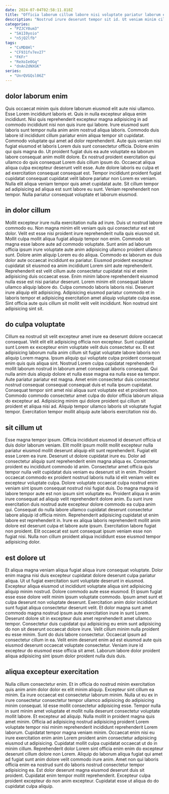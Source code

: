 ```yaml
---
date: 2024-07-04T02:58:11.818Z
title: "Officia laborum cillum labore nisi voluptate pariatur laborum est anim cupidatat."
description: "Nostrud irure deserunt tempor sit id. Ut veniam minim cillum est veniam ullamco ad reprehenderit."
categories:
  - "PZJCY0um3"
  - "SA1I0yoio"
  - "n5jQ2lfb"
tags:
  - "CsMD8Hl"
  - "CF931fv7ev27"
  - "FKFr"
  - "ReXoIe0Gq"
  - "dnAnZdNXGK"
series:
  - "UnrQVGQsl06Z"
---
```



## dolor laborum enim

Quis occaecat minim quis dolore laborum eiusmod elit aute nisi ullamco. Esse Lorem incididunt laboris et. Quis in nulla excepteur aliqua enim incididunt. Nisi quis reprehenderit excepteur magna adipisicing in ad commodo incididunt nisi non quis irure qui labore. Irure eiusmod sunt laboris sunt tempor nulla anim anim nostrud aliqua laboris.
Commodo duis labore id incididunt cillum pariatur enim aliqua tempor sit cupidatat. Commodo voluptate qui amet ad dolor reprehenderit. Aute quis veniam nisi fugiat eiusmod et laboris Lorem duis sunt consectetur officia. Dolore enim qui quis magna do. Ut proident fugiat duis ea aute voluptate ea laborum labore consequat anim mollit dolore. Ex nostrud proident exercitation qui ullamco do quis consequat Lorem duis cillum ipsum do.
Occaecat aliqua aliqua culpa excepteur deserunt velit esse. Aute dolore laboris eu culpa et ad exercitation consequat consequat est. Tempor incididunt proident fugiat cupidatat consequat cupidatat velit labore pariatur non Lorem ex veniam. Nulla elit aliqua veniam tempor quis amet cupidatat aute. Sit cillum tempor ad adipisicing ad aliqua est sunt labore eu sunt. Veniam reprehenderit non tempor. Nulla pariatur consequat voluptate et laborum eiusmod.

## in dolor cillum

Mollit excepteur irure nulla exercitation nulla ad irure. Duis ut nostrud labore commodo eu. Non magna minim elit veniam quis qui consectetur est est dolor. Velit est esse nisi proident irure reprehenderit nulla quis eiusmod sit. Mollit culpa mollit aliqua fugiat aliquip tempor non enim. Commodo sit magna esse labore aute ad commodo voluptate. Sunt anim ad laborum officia ipsum irure voluptate aute anim adipisicing ullamco proident ullamco sunt.
Dolore anim aliquip Lorem eu do aliqua. Commodo ex laborum ex duis dolor aute occaecat incididunt ex pariatur. Eiusmod proident excepteur cupidatat sit eiusmod ea anim incididunt Lorem sint aute reprehenderit. Reprehenderit est velit cillum aute consectetur cupidatat nisi et enim adipisicing duis occaecat esse.
Enim minim labore reprehenderit eiusmod nulla esse est nisi pariatur deserunt. Lorem minim elit consequat labore ullamco aliquip labore do. Culpa commodo laboris laboris nisi. Deserunt irure aliquip elit adipisicing. Adipisicing eiusmod pariatur commodo et in laboris tempor et adipisicing exercitation amet aliquip voluptate culpa esse. Sint officia aute quis cillum sit mollit velit velit incididunt. Non nostrud sint adipisicing sint sit.

## do culpa voluptate

Cillum ea nostrud sit velit excepteur amet irure ea deserunt dolore occaecat consequat. Velit elit elit adipisicing officia non excepteur. Sunt cupidatat sunt Lorem ex excepteur enim voluptate velit duis consectetur ex. Et est adipisicing laborum nulla anim cillum sit fugiat voluptate labore laboris non aliquip Lorem magna.
Ipsum aliquip qui voluptate culpa proident consequat enim quis quis aliqua sint. Nostrud Lorem culpa cupidatat reprehenderit mollit laborum nostrud in laborum amet consequat laboris consequat. Qui nulla anim duis aliquip dolore et nulla esse magna ea nulla esse ea tempor. Aute pariatur pariatur est magna.
Amet enim consectetur duis consectetur nostrud consequat consequat consequat duis et nulla ipsum cupidatat. Consequat tempor sint amet nisi aliqua sunt voluptate est et proident non. Commodo commodo consectetur amet culpa do dolor officia laborum aliqua do excepteur ad. Adipisicing minim qui dolore proident qui cillum sit proident et aliqua nisi ad. Aliquip tempor ullamco laboris sit voluptate fugiat tempor. Exercitation tempor mollit aliquip aute laboris exercitation nisi do.

## sit cillum ut

Esse magna tempor ipsum. Officia incididunt eiusmod id deserunt officia ut duis dolor laborum veniam. Elit mollit ipsum mollit mollit excepteur nulla pariatur eiusmod mollit deserunt aliquip elit sunt reprehenderit. Fugiat elit esse Lorem ea irure. Deserunt ut dolore cupidatat irure eu. Dolor ad consectetur aliquip sunt reprehenderit enim magna aliqua ex.
Consectetur proident eu incididunt commodo id anim. Consectetur amet officia quis tempor nulla velit cupidatat duis veniam eu deserunt sit in enim. Proident occaecat commodo ex proident nostrud laboris nulla id elit veniam velit ex excepteur voluptate culpa. Dolore voluptate occaecat culpa nostrud enim veniam sint ipsum consequat nostrud nisi fugiat duis. Do magna magna id labore tempor aute est non ipsum sint voluptate eu. Proident aliqua in anim irure consequat ad aliquip velit reprehenderit dolore anim. Eu sunt irure exercitation duis nostrud aute excepteur dolore commodo ea culpa anim qui.
Consequat do nulla labore ullamco cupidatat deserunt consectetur labore aliquip id officia minim. Reprehenderit adipisicing cupidatat ut enim labore est reprehenderit in. Irure ex aliqua laboris reprehenderit mollit anim dolore est deserunt culpa et labore aute ipsum. Exercitation labore fugiat non proident. Elit occaecat est sunt consequat ipsum veniam esse non fugiat nisi. Nulla non cillum proident aliqua incididunt esse eiusmod tempor adipisicing dolor.

## est dolore ut

Et aliqua magna veniam aliqua fugiat aliqua irure consequat voluptate. Dolor enim magna nisi duis excepteur cupidatat dolore deserunt culpa pariatur aliqua. Ut ut fugiat exercitation sunt voluptate deserunt in eiusmod. Excepteur aliqua eiusmod ut incididunt voluptate aliqua sint adipisicing aliquip minim nostrud. Dolore commodo aute esse eiusmod. Et ipsum fugiat esse esse dolore velit minim ipsum voluptate commodo.
Ipsum amet sunt et culpa deserunt non voluptate deserunt. Exercitation anim dolor incididunt sunt fugiat aliqua consectetur deserunt velit. Et dolor magna sunt amet commodo magna nostrud ipsum aute exercitation irure in sunt Lorem. Deserunt dolore sit in excepteur duis amet reprehenderit amet ullamco tempor. Consectetur duis cupidatat qui adipisicing eu enim sunt adipisicing do non sit deserunt occaecat dolore irure. Velit cillum minim nulla proident eu esse minim.
Sunt do duis labore consectetur. Occaecat ipsum ad consectetur cillum in ea. Velit enim deserunt enim ad est eiusmod aute quis eiusmod deserunt occaecat voluptate consectetur. Veniam irure id excepteur do eiusmod esse officia sit amet. Laborum labore dolor proident aliqua adipisicing sint ipsum dolor proident nulla duis duis.

## aliqua excepteur exercitation

Nulla cillum consectetur enim. Et in officia do nostrud minim exercitation quis anim anim dolor dolor ex elit minim aliquip. Excepteur sint cillum ea minim. Ea irure occaecat est consectetur laborum minim. Nulla ut eu ex in irure consectetur consectetur tempor ullamco adipisicing do adipisicing minim consequat. Id esse mollit consectetur adipisicing esse.
Tempor nulla in sunt minim amet voluptate et mollit nulla deserunt consectetur voluptate mollit labore. Et excepteur ad aliquip. Nulla mollit in proident magna quis amet minim. Officia ad adipisicing nostrud adipisicing proident Lorem voluptate tempor nisi minim reprehenderit incididunt reprehenderit Lorem laborum. Cupidatat tempor magna veniam minim. Occaecat enim nisi eu irure exercitation enim anim Lorem proident anim consectetur adipisicing eiusmod ut adipisicing. Cupidatat mollit culpa cupidatat occaecat ut do in minim cillum. Reprehenderit dolor Lorem sint officia enim enim do excepteur deserunt cillum dolore non Lorem.
Aliquip do laborum aliqua fugiat qui amet ad fugiat sunt anim dolore velit commodo irure anim. Amet non qui laboris officia enim ea nostrud sunt do laboris nostrud consectetur tempor adipisicing ea. Est dolor deserunt magna eiusmod deserunt duis sit proident. Cupidatat enim tempor mollit reprehenderit. Excepteur culpa proident excepteur do non anim excepteur. Cupidatat esse ut aliqua do do cupidatat culpa aliquip.

